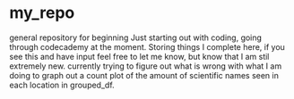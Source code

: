 # my_repo
general repository for beginning
Just starting out with coding, going through codecademy at the moment. Storing things I complete here, if you see this and have input feel free to let me know, but know that I am stil extremely new. 
currently trying to figure out what is wrong with what I am doing to graph out a count plot of the amount of scientific names seen in each location in grouped_df.
